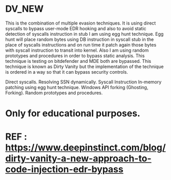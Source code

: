 # DV_NEW

This is the combination of multiple evasion techniques. It is using direct syscalls to bypass user-mode EDR hooking and also to avoid static detection of syscalls instruction in stub I am using egg hunt technique. Egg hunt will place random bytes using DB instruction in syscall stub in the place of syscalls instructions and on run time it patch again those bytes with syscall instruction to transit into kernel. Also I am using random prototypes and procedures in order to bypass static analysis. This technique is testing on bitdefender and MDE both are bypassed. This technique is known as Dirty Vanity but the implementation of the technique is ordered in a way so that it can bypass security controls.

Direct syscalls.
Resolving SSN dynamically.
Syscall Instruction In-memory patching using egg hunt technique.
Windows API forking (Ghosting, Forking).
Random prototypes and procedures.

# Only for educational purposes.
# REF : https://www.deepinstinct.com/blog/dirty-vanity-a-new-approach-to-code-injection-edr-bypass
